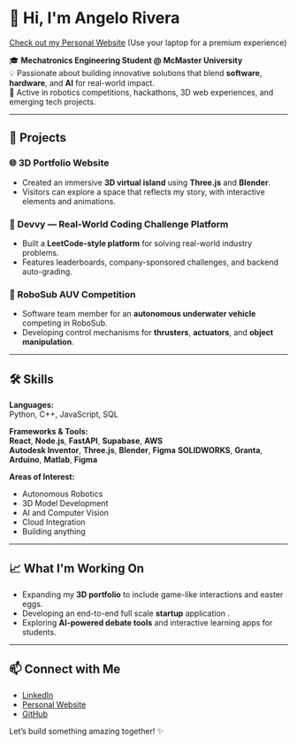 # 👋 Hi, I'm Angelo Rivera

[Check out my Personal Website](https://angelo-rivera.com/) (Use your laptop for a premium experience)

🎓 **Mechatronics Engineering Student @ McMaster University**  
💡 Passionate about building innovative solutions that blend **software**, **hardware**, and **AI** for real-world impact.  
🤖 Active in robotics competitions, hackathons, 3D web experiences, and emerging tech projects.

---

## 🚀 Projects

### 🌐 3D Portfolio Website
- Created an immersive **3D virtual island** using **Three.js** and **Blender**.
- Visitors can explore a space that reflects my story, with interactive elements and animations.

### 🧩 Devvy — Real-World Coding Challenge Platform
- Built a **LeetCode-style platform** for solving real-world industry problems.
- Features leaderboards, company-sponsored challenges, and backend auto-grading.

### 🌊 RoboSub AUV Competition
- Software team member for an **autonomous underwater vehicle** competing in RoboSub.
- Developing control mechanisms for **thrusters**, **actuators**, and **object manipulation**.

---

## 🛠️ Skills

**Languages:**  
Python, C++, JavaScript, SQL

**Frameworks & Tools:**  
**React**, **Node.js**, **FastAPI**, **Supabase**, **AWS**  
**Autodesk Inventor**, **Three.js**, **Blender**, **Figma**
**SOLIDWORKS**, **Granta**, **Arduino**, **Matlab**, **Figma**

**Areas of Interest:**  
- Autonomous Robotics  
- 3D Model Development  
- AI and Computer Vision  
- Cloud Integration  
- Building anything

---

## 📈 What I'm Working On

- Expanding my **3D portfolio** to include game-like interactions and easter eggs.
- Developing an end-to-end full scale **startup** application .
- Exploring **AI-powered debate tools** and interactive learning apps for students.

---

## 📫 Connect with Me

- [LinkedIn](https://www.linkedin.com/in/angelo-rivera-526024226/)
- [Personal Website](https://angelo-rivera.com/) 
- [GitHub](https://github.com/angelo-riv) 

Let’s build something amazing together! ✨
